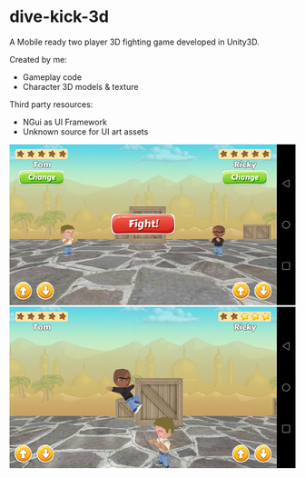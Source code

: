 # dive-kick-3d
A Mobile ready two player 3D fighting game developed in Unity3D.

Created by me:
- Gameplay code
- Character 3D models & texture

Third party resources: 
- NGui as UI Framework
- Unknown source for UI art assets

![picture](screenshot1.png)
![picture](screenshot2.png)
